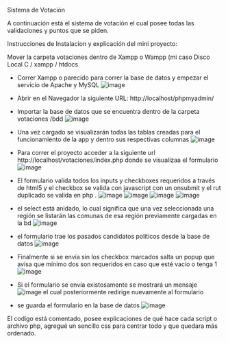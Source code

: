 Sistema de Votación


A continuación está el sistema de votación el cual posee todas las validaciones y puntos que se piden.


Instrucciones de Instalacion y explicación del mini proyecto:

Mover la carpeta votaciones dentro de Xampp o Wampp (mi caso Disco Local C / xampp / htdocs

- Correr Xampp o parecido para correr la base de datos y empezar el servicio de Apache y  MySQL
![image](https://user-images.githubusercontent.com/51267497/231355006-b1a7fc02-cbf2-4297-bd48-329bb0dcafcf.png)

- Abrir en el Navegador la siguiente URL: http://localhost/phpmyadmin/ 

- Importar la base de datos que se encuentra dentro de la carpeta votaciones /bdd 
![image](https://user-images.githubusercontent.com/51267497/231355624-d801a3f6-482b-479c-9e88-fc67265e2709.png)

- Una vez cargado se visualizarán todas las tablas creadas para el funcionamiento de la app y dentro sus respectivas columnas 
![image](https://user-images.githubusercontent.com/51267497/231355862-f3103d97-3021-456e-98f1-5d4c02ce6937.png)

- Para correr el proyecto acceder a la siguiente url http://localhost/votaciones/index.php donde se visualizaa el formulario 
![image](https://user-images.githubusercontent.com/51267497/231355965-cfa13353-72e5-424b-9413-6b8420efa3fc.png)

- El formulario valida todos los inputs y checkboxes requeridos a través de html5 y el checkbox se valida con javascript con un onsubmit y el rut duplicado se valida en php .
![image](https://user-images.githubusercontent.com/51267497/231356060-5ff5be2b-08dc-4588-9081-79754382ee8d.png)
![image](https://user-images.githubusercontent.com/51267497/231356175-567c4001-0ac9-4301-b150-29e4ba5d5bd3.png)
![image](https://user-images.githubusercontent.com/51267497/231356228-07202f23-fd86-4a56-bcf9-1977e23c17eb.png)
![image](https://user-images.githubusercontent.com/51267497/231356277-56139778-0966-4383-9ca1-63f8e6508a0f.png)
- el select está anidado, lo cual significa que una vez seleccionada una región se listarán las comunas de esa región previamente cargadas en la bd
![image](https://user-images.githubusercontent.com/51267497/231356474-1f0afe18-a011-4fad-a1aa-ab456c781a80.png)

- el formulario trae los pasados candidatos políticos desde la base de datos 
![image](https://user-images.githubusercontent.com/51267497/231356541-a0105d76-03d8-435f-9b17-ed321d0030c0.png)

- Finalmente si se envía sin los checkbox marcados salta un popup que avisa que mínimo dos son requeridos en caso que esté vacío o tenga 1 
![image](https://user-images.githubusercontent.com/51267497/231356754-dee68137-b00f-412a-a4cf-a9193897601a.png)

- Si el formulario se envía existosamente se mostrará un mensaje 
![image](https://user-images.githubusercontent.com/51267497/231356971-5c4fd8bc-cc13-42a9-bdcf-d96640a02158.png)
el cual posteriormente redirige nuevamente al formulario

- se guarda el formulario en la base de datos 
![image](https://user-images.githubusercontent.com/51267497/231357623-d61902be-6320-4760-8d89-b3a9bde680f8.png)


El codigo está comentado, posee explicaciones de qué hace cada script o archivo php, agregué un sencillo css para centrar todo y que quedara más ordenado.






